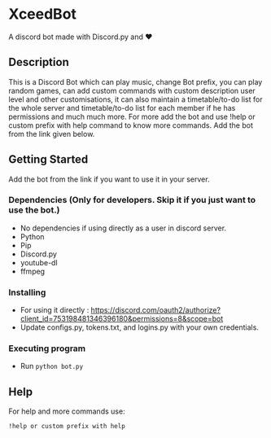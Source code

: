 # XceedBot

A discord bot made with Discord.py and ♥

## Description

This is a Discord Bot which can play music, change Bot prefix, you can play random games, can add custom commands with custom description user level and other customisations, it can also maintain a timetable/to-do list for the whole server and timetable/to-do list for each member if he has permissions and much much more. For more add the bot and use !help or custom prefix with help command to know more commands. Add the bot from the link given below.

## Getting Started
Add the bot from the link if you want to use it in your server.
### Dependencies (Only for developers. Skip it if you just want to use the bot.)

* No dependencies if using directly as a user in discord server.
* Python
* Pip
* Discord.py
* youtube-dl
* ffmpeg

### Installing

* For using it directly : https://discord.com/oauth2/authorize?client_id=753198481346396180&permissions=8&scope=bot
* Update configs.py, tokens.txt, and logins.py with your own credentials.

### Executing program

* Run ```python bot.py```


## Help

For help and more commands use: 
```
!help or custom prefix with help
```


